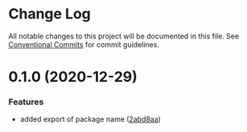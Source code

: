 # Change Log

All notable changes to this project will be documented in this file.
See [Conventional Commits](https://conventionalcommits.org) for commit guidelines.

# 0.1.0 (2020-12-29)


### Features

* added export of package name ([2abd8aa](https://github.com/morcosIbra/minimal-lerna/commit/2abd8aa68efd79f70dafb824ba0764132f94e892))
